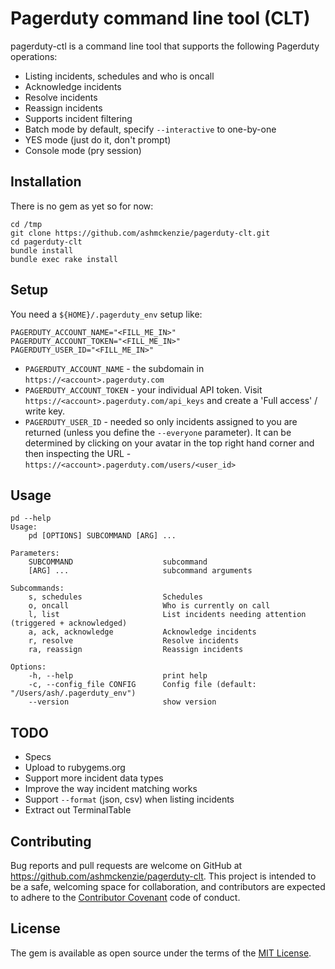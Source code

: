 # Pagerduty command line tool (CLT)

pagerduty-ctl is a command line tool that supports the following Pagerduty operations:

* Listing incidents, schedules and who is oncall
* Acknowledge incidents
* Resolve incidents
* Reassign incidents
* Supports incident filtering
* Batch mode by default, specify `--interactive` to one-by-one
* YES mode (just do it, don't prompt)
* Console mode (pry session)

## Installation

There is no gem as yet so for now:

```shell
cd /tmp
git clone https://github.com/ashmckenzie/pagerduty-clt.git
cd pagerduty-clt
bundle install
bundle exec rake install
```

## Setup

You need a `${HOME}/.pagerduty_env` setup like:

```
PAGERDUTY_ACCOUNT_NAME="<FILL_ME_IN>"
PAGERDUTY_ACCOUNT_TOKEN="<FILL_ME_IN>"
PAGERDUTY_USER_ID="<FILL_ME_IN>"
```

* `PAGERDUTY_ACCOUNT_NAME` - the subdomain in `https://<account>.pagerduty.com`
* `PAGERDUTY_ACCOUNT_TOKEN` - your individual API token.  Visit `https://<account>.pagerduty.com/api_keys` and create a 'Full access' / write key.
* `PAGERDUTY_USER_ID` - needed so only incidents assigned to you are returned (unless you define the ```--everyone``` parameter).  It can be determined by clicking on your avatar in the top right hand corner and then inspecting the URL - `https://<account>.pagerduty.com/users/<user_id>`

## Usage

```shell
pd --help
Usage:
    pd [OPTIONS] SUBCOMMAND [ARG] ...

Parameters:
    SUBCOMMAND                    subcommand
    [ARG] ...                     subcommand arguments

Subcommands:
    s, schedules                  Schedules
    o, oncall                     Who is currently on call
    l, list                       List incidents needing attention (triggered + acknowledged)
    a, ack, acknowledge           Acknowledge incidents
    r, resolve                    Resolve incidents
    ra, reassign                  Reassign incidents

Options:
    -h, --help                    print help
    -c, --config_file CONFIG      Config file (default: "/Users/ash/.pagerduty_env")
    --version                     show version
```

## TODO

* Specs
* Upload to rubygems.org
* Support more incident data types
* Improve the way incident matching works
* Support `--format` (json, csv) when listing incidents
* Extract out TerminalTable

## Contributing

Bug reports and pull requests are welcome on GitHub at https://github.com/ashmckenzie/pagerduty-clt. This project is intended to be a safe, welcoming space for collaboration, and contributors are expected to adhere to the [Contributor Covenant](contributor-covenant.org) code of conduct.

## License

The gem is available as open source under the terms of the [MIT License](http://opensource.org/licenses/MIT).
